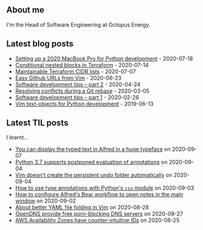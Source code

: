 ## About me
I'm the Head of Software Engineering at Octopus Energy.
## Latest blog posts
- [Setting up a 2020 MacBook Pro for Python development](https://codeinthehole.com/guides/settings-up-a-2020-macbook-for-python-development/) - 2020-07-18
- [Conditional nested blocks in Terraform](https://codeinthehole.com/tips/conditional-nested-blocks-in-terraform/) - 2020-07-14
- [Maintainable Terraform CIDR lists](https://codeinthehole.com/tips/terraform-cidrs/) - 2020-07-07
- [Easy Github URLs from Vim](https://codeinthehole.com/tips/easy-github-urls-from-vim/) - 2020-06-23
- [Software development tips – part 2](https://codeinthehole.com/tips/software-development-tips-part2/) - 2020-04-24
- [Resolving conflicts during a Git rebase](https://codeinthehole.com/guides/resolving-conflicts-during-a-git-rebase/) - 2020-03-05
- [Software development tips – part 1](https://codeinthehole.com/tips/software-development-tips-part1/) - 2020-02-26
- [Vim text-objects for Python development](https://codeinthehole.com/tips/vim-text-objects/) - 2019-06-13
## Latest TIL posts
I learnt...
- [You can display the typed text in Alfred in a huge typeface](https://til.codeinthehole.com/posts/you-can-display-the-typed-text-in-alfred-in-a-huge-typeface/) on 2020-09-07
- [Python 3.7 supports postponed evaluation of annotations](https://til.codeinthehole.com/posts/python-37-supports-postponed-evaluation-of-annotations/) on 2020-09-04
- [Vim doesn't create the persistent undo folder automatically](https://til.codeinthehole.com/posts/vim-doesnt-create-the-persistent-undo-folder-automatically/) on 2020-09-04
- [How to use type annotations with Python's `csv` module](https://til.codeinthehole.com/posts/how-to-typecheck-csv-objects-in-python/) on 2020-09-03
- [How to configure Alfred's Bear workflow to open notes in the main window](https://til.codeinthehole.com/posts/how-to-configure-alfreds-bear-workflow-to-open-notes-in-the-main-window/) on 2020-09-02
- [About better YAML file folding in Vim](https://til.codeinthehole.com/posts/about-better-yaml-file-folding-in-vim/) on 2020-08-28
- [OpenDNS provide free porn-blocking DNS servers](https://til.codeinthehole.com/posts/opendns-provide-free-pornblocking-dns-servers/) on 2020-08-27
- [AWS Availability Zones have counter-intuitive IDs](https://til.codeinthehole.com/posts/aws-availability-zones-have-counterintuitive-ids/) on 2020-08-25
